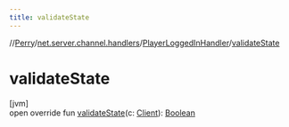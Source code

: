```yaml
---
title: validateState
---
```

//[Perry](../../../index.html)/[net.server.channel.handlers](../index.html)/[PlayerLoggedInHandler](index.html)/[validateState](validate-state.html)



# validateState



[jvm]\
open override fun [validateState](validate-state.html)(c: [Client](../../client/-client/index.html)): [Boolean](https://kotlinlang.org/api/latest/jvm/stdlib/kotlin/-boolean/index.html)




